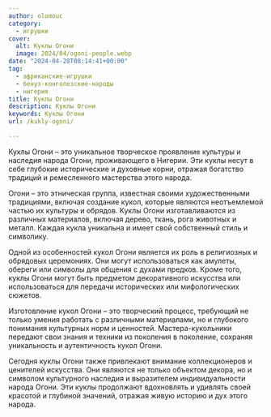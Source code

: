 ```yaml
---
author: olomouc
category:
  - игрушки
cover:
  alt: Куклы Огони
  image: 2024/04/ogoni-people.webp
date: "2024-04-28T08:14:41+00:00"
tag:
  - африканские-игрушки
  - бенуэ-конголезские-народы
  - нигерия
title: Куклы Огони
description: Куклы Огони
keywords: Куклы Огони
url: /kukly-ogoni/

---
```

Куклы Огони – это уникальное творческое проявление культуры и наследия народа Огони, проживающего в Нигерии. Эти куклы несут в себе глубокие исторические и духовные корни, отражая богатство традиций и ремесленного мастерства этого народа.

Огони – это этническая группа, известная своими художественными традициями, включая создание кукол, которые являются неотъемлемой частью их культуры и обрядов. Куклы Огони изготавливаются из различных материалов, включая дерево, ткань, рога животных и металл. Каждая кукла уникальна и имеет свой собственный стиль и символику.

Одной из особенностей кукол Огони является их роль в религиозных и обрядовых церемониях. Они могут использоваться как амулеты, обереги или символы для общения с духами предков. Кроме того, куклы Огони могут быть предметом декоративного искусства или использоваться для передачи исторических или мифологических сюжетов.

Изготовление кукол Огони – это творческий процесс, требующий не только умения работать с различными материалами, но и глубокого понимания культурных норм и ценностей. Мастера-кукольники передают свои знания и техники из поколения в поколение, сохраняя уникальность и аутентичность кукол Огони.

Сегодня куклы Огони также привлекают внимание коллекционеров и ценителей искусства. Они являются не только объектом декора, но и символом культурного наследия и выразителем индивидуальности народа Огони. Эти куклы продолжают вдохновлять и удивлять своей красотой и глубиной значений, отражая живую историю и дух этого народа.
